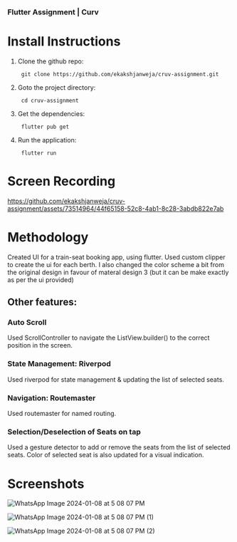 ### Flutter Assignment | Curv

# Install Instructions

1. Clone the github repo: 

        git clone https://github.com/ekakshjanweja/cruv-assignment.git

2. Goto the project directory: 

        cd cruv-assignment

3. Get the dependencies:

        flutter pub get

4. Run the application:

        flutter run


# Screen Recording

https://github.com/ekakshjanweja/cruv-assignment/assets/73514964/44f65158-52c8-4ab1-8c28-3abdb822e7ab

# Methodology

Created UI for a train-seat booking app, using flutter. Used custom clipper to create the ui for each berth. I also changed the color scheme a bit from the original design in favour of materal design 3 (but it can be make exactly as per the ui provided)

## Other features: 

### Auto Scroll
Used ScrollController to navigate the ListView.builder() to the correct position in the screen.

### State Management: Riverpod

Used riverpod for state management & updating the list of selected seats.

### Navigation: Routemaster

Used routemaster for named routing.

### Selection/Deselection of Seats on tap

Used a gesture detector to add or remove the seats from the list of selected seats. Color of selected seat is also updated for a visual indication. 

# Screenshots 

![WhatsApp Image 2024-01-08 at 5 08 07 PM](https://github.com/ekakshjanweja/cruv-assignment/assets/73514964/42a66a04-18a7-49aa-88b5-97527dd08dec)

![WhatsApp Image 2024-01-08 at 5 08 07 PM (1)](https://github.com/ekakshjanweja/cruv-assignment/assets/73514964/89bcff7f-5732-4e9f-9d11-646c71cf7fd8)

![WhatsApp Image 2024-01-08 at 5 08 07 PM (2)](https://github.com/ekakshjanweja/cruv-assignment/assets/73514964/c3a14664-e09a-467f-832d-c0d0c279f973)




